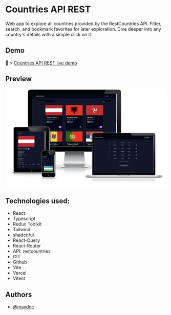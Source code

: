# Countries API REST

Web app to explore all countries provided by the RestCountries API.
Filter, search, and bookmark favorites for later exploration. Dive deeper into any country's details with a simple click on it.

## Demo

🌱 > [Countries API REST live demo](https://countries-api-restful.vercel.app/)

## Preview

![App Screenshot](./public/Countries-API-REST.png)

## Technologies used:

- React
- Typescript
- Redux Toolkit
- Tailwind
- shadcn/ui
- React-Query
- React-Router
- API: restcountries
- GIT
- Github
- Vite
- Vercel
- Vitest

## Authors

- [@maxdnc](https://github.com/maxdnc)
